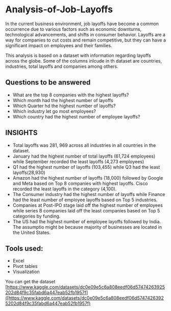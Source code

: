# Analysis-of-Job-Layoffs
In the current business environment, job layoffs have become a common occurrence due to various factors such as economic downturns, technological advancements, and shifts in consumer behavior. Layoffs are a way for companies to cut costs and remain competitive, but they can have a significant impact on employees and their families.

This analysis is based on a dataset with information regarding layoffs across the globe. Some of the columns inlcude in th dataset are countries, industries, total layoffs and companies among others.

## Questions to be answered
* What are the top 8 companies with the highest layoffs?
* Which month had the highest number of layoffs
* Which Quarter hd the highest number of layoffs?
* Which industry let go most employees?
* Which country had the highest number of employee layoffs?


## INSIGHTS
* Total layoffs was 281, 969 across all industries in all countries in the dataset.
* January had the highest number of total layoffs (61,724 employees) while September recorded the least layoffs (4,273 employees)
* Q1 had the highest number of layoffs (103,455) while Q3 had the least layoffs(28,930)
* Amazon had the highest number of layoffs (18,000) followed by Google and Meta based on Top 8 companies with highest layoffs. Cisco recorded the least layoffs in the category (4,100).
* The Consumer industry had the highest number of layoffs while Finance had the least number of employee layoffs based on Top 5 industries.
* Companies at Post-IPO stage laid off the highest number of employees while series B companies laid off the least companies based on Top 5 categories by funding.
* The US had the highest number of employee layoffs followed by India. The assumptio might be because majority of businesses are located in the United States.

## Tools used:
* Excel
* Pivot tables
* Visualization

You can get the dataset [https://www.kaggle.com/datasets/dc0e09e5c6a808eedf06d57474263925202d84f9c35fabd6a447eab52fb1957f]([https://www.kaggle.com/datasets/dc0e09e5c6a808eedf06d57474263925202d84f9c35fabd6a447eab52fb1957f) 
